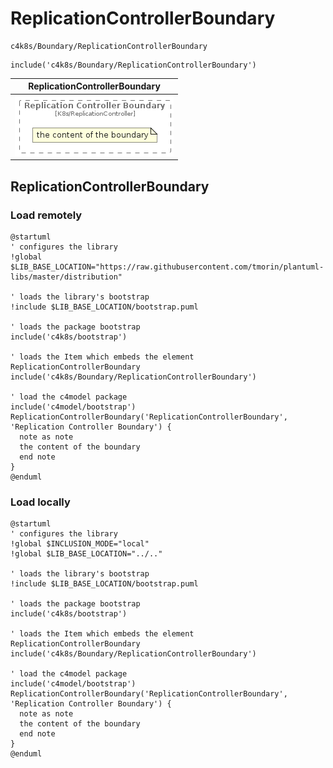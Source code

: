 # ReplicationControllerBoundary


```text
c4k8s/Boundary/ReplicationControllerBoundary
```

```text
include('c4k8s/Boundary/ReplicationControllerBoundary')
```



| ReplicationControllerBoundary |
| :---: |
| ![illustration for ReplicationControllerBoundary](../../c4k8s/Boundary/ReplicationControllerBoundary.Local.png) |




## ReplicationControllerBoundary

### Load remotely
```plantuml
@startuml
' configures the library
!global $LIB_BASE_LOCATION="https://raw.githubusercontent.com/tmorin/plantuml-libs/master/distribution"

' loads the library's bootstrap
!include $LIB_BASE_LOCATION/bootstrap.puml

' loads the package bootstrap
include('c4k8s/bootstrap')

' loads the Item which embeds the element ReplicationControllerBoundary
include('c4k8s/Boundary/ReplicationControllerBoundary')

' load the c4model package
include('c4model/bootstrap')
ReplicationControllerBoundary('ReplicationControllerBoundary', 'Replication Controller Boundary') {
  note as note
  the content of the boundary
  end note
}
@enduml
```

### Load locally
```plantuml
@startuml
' configures the library
!global $INCLUSION_MODE="local"
!global $LIB_BASE_LOCATION="../.."

' loads the library's bootstrap
!include $LIB_BASE_LOCATION/bootstrap.puml

' loads the package bootstrap
include('c4k8s/bootstrap')

' loads the Item which embeds the element ReplicationControllerBoundary
include('c4k8s/Boundary/ReplicationControllerBoundary')

' load the c4model package
include('c4model/bootstrap')
ReplicationControllerBoundary('ReplicationControllerBoundary', 'Replication Controller Boundary') {
  note as note
  the content of the boundary
  end note
}
@enduml
```

